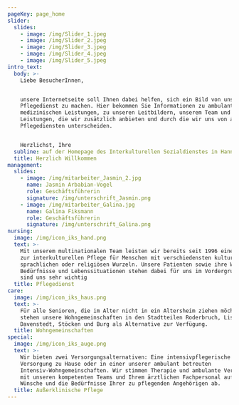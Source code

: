 ```yaml
---
pageKey: page_home
slider:
  slides:
    - image: /img/Slider_1.jpeg
    - image: /img/Slider_2.jpeg
    - image: /img/Slider_3.jpeg
    - image: /img/Slider_4.jpeg
    - image: /img/Slider_5.jpeg
intro_text:
  body: >-
    Liebe BesucherInnen,


    unsere Internetseite soll Ihnen dabei helfen, sich ein Bild von unserem
    Pflegedienst zu machen. Hier bekommen Sie Informationen zu ambulanten und
    medizinischen Leistungen, zu unseren Leitbildern, unserem Team und zu
    Leistungen, die wir zusätzlich anbieten und durch die wir uns von anderen
    Pflegediensten unterscheiden.


    Herzlichst, Ihre
  subline: auf der Homepage des Interkulturellen Sozialdienstes in Hannover
  title: Herzlich Willkommen
management:
  slides:
    - image: /img/mitarbeiter_Jasmin_2.jpg
      name: Jasmin Arbabian-Vogel
      role: Geschäftsführerin
      signature: /img/unterschrift_Jasmin.png
    - image: /img/mitarbeiter_Galina.jpg
      name: Galina Fiksmann
      role: Geschäftsführerin
      signature: /img/unterschrift_Galina.png
nursing:
  image: /img/icon_iks_hand.png
  text: >-
    Mit unserem multinationalen Team leisten wir bereits seit 1996 einen Beitrag
    zur interkulturellen Pflege für Menschen mit verschiedensten kulturellen,
    sprachlichen oder religiösen Wurzeln. Unsere Patienten sowie ihre Wünsche,
    Bedürfnisse und Lebenssituationen stehen dabei für uns im Vordergrund und
    sind uns sehr wichtig
  title: Pflegedienst
care:
  image: /img/icon_iks_haus.png
  text: >-
    Für alle Senioren, die im Alter nicht in ein Altersheim ziehen möchten,
    stehen unsere Wohngemeinschaften in den Stadtteilen Roderbruch, List,
    Davenstedt, Stöcken und Burg als Alternative zur Verfügung.
  title: Wohngemeinschaften
special:
  image: /img/icon_iks_auge.png
  text: >-
    Wir bieten zwei Versorgungsalternativen: Eine intensivpflegerische
    Versorgung zu Hause oder in einer unserer ambulant betreuten
    Intensiv-Wohngemeinschaften. Wir stimmen Therapie und ambulante Versorgung
    mit unseren kompetenten Teams und Ihrem ärztlichen Fachpersonal auf Ihre
    Wünsche und die Bedürfnisse Ihrer zu pflegenden Angehörigen ab.
  title: Außerklinische Pflege
---
```

